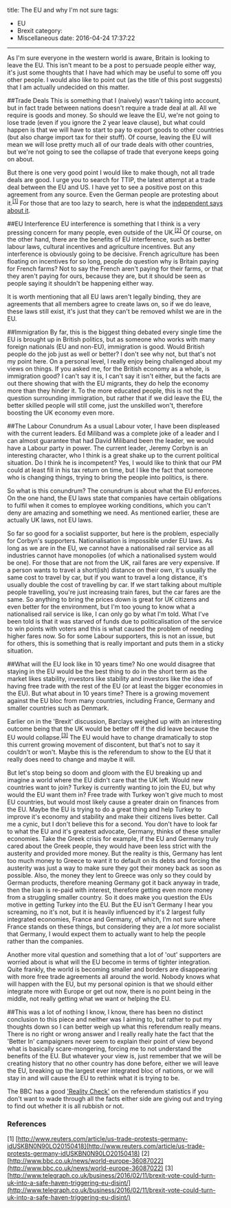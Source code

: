 title: The EU and why I'm not sure
tags:
  - EU
  - Brexit
category:
  - Miscellaneous
date: 2016-04-24 17:37:22
---

As I'm sure everyone in the western world is aware, Britain is looking to leave the EU. This isn't meant to be a post
to persuade people either way, it's just some thoughts that I have had which may be useful to some off you other people.
I would also like to point out (as the title of this post suggests) that I am actually undecided on this matter.

##Trade Deals
This is something that I (naively) wasn't taking into account, but in fact trade between nations doesn't require a trade
deal at all. All we require is goods and money. So should we leave the EU, we're not going to lose trade (even if you
ignore the 2 year leave clause), but what could happen is that we will have to start to pay to export goods to other
countries (but also charge import tax for their stuff). Of course, leaving the EU will mean we will lose pretty much all
of our trade deals with other countries, but we're not going to see the collapse of trade that everyone keeps going on
about.

But there is one very good point I would like to make though, not all trade deals are good. I urge you to search for
TTIP, the latest attempt at a trade deal between the EU and US. I have yet to see a positive post on this agreement from
any source. Even the German people are protesting about it.<sup>[\[1\]](http://www.reuters.com/article/us-trade-protests-germany-idUSKBN0N90LO20150418)</sup>
For those that are too lazy to search, here is what the [independent says about it](http://www.independent.co.uk/voices/comment/what-is-ttip-and-six-reasons-why-the-answer-should-scare-you-9779688.html).

##EU Interference
EU interference is something that I think is a very pressing concern for many people, even outside of the UK.<sup>[\[2\]](http://www.bbc.co.uk/news/world-europe-36087022)</sup>
Of course, on the other hand, there are the benefits of EU interference, such as better labour laws, cultural incentives
and agriculture incentives. But any interference is obviously going to be decisive. French agriculture has been floating
on incentives for so long, people do question why is Britain paying for French farms? Not to say the French aren't paying
for their farms, or that they aren't paying for ours, because they are, but it should be seen as people saying it shouldn't
be happening either way.

It is worth mentioning that all EU laws aren't legally binding, they are agreements that all members agree to create laws
on, so if we do leave, these laws still exist, it's just that they can't be removed whilst we are in the EU.

##Immigration
By far, this is the biggest thing debated every single time the EU is brought up in British politics, but as someone who
works with many foreign nationals (EU and non-EU), immigration is good. Would British people do the job just as well or
better? I don't see why not, but that's not my point here. On a personal level, I really enjoy being challenged about my
views on things. If you asked me, for the British economy as a whole, is immigration good? I can't say it is, I can't say
it isn't either, but the facts are out there showing that with the EU migrants, they do help the economy more than they
hinder it. To the more educated people, this is not the question surrounding immigration, but rather that if we did leave
the EU, the better skilled people will still come, just the unskilled won't, therefore boosting the UK economy even more.

##The Labour Conundrum
As a usual Labour voter, I have been displeased with the current leaders. Ed Miliband was a complete joke of a leader and
I can almost guarantee that had David Miliband been the leader, we would have a Labour party in power. The current leader,
Jeremy Corbyn is an interesting character, who I think is a great shake up to the current political situation. Do I think
he is incompetent? Yes, I would like to think that our PM could at least fill in his tax return on time, but I like the
fact that someone who is changing things, trying to bring the people into politics, is there.

So what is this conundrum? The conundrum is about what the EU enforces. On the one hand, the EU laws state that companies
have certain obligations to fulfil when it comes to employee working conditions, which you can't deny are amazing and
something we need. As mentioned earlier, these are actually UK laws, not EU laws.

So far so good for a socialist supporter, but here is the problem, especially for Corbyn's supporters. Nationalisation
is impossible under EU laws. As long as we are in the EU, we cannot have a nationalised rail service as all industries
cannot have monopolies (of which a nationalised system would be one). For those that are not from the UK, rail fares are
very expensive. If a person wants to travel a short(ish) distance on their own, it's usually the same cost to travel by
car, but if you want to travel a long distance, it's usually double the cost of travelling by car. If we start talking
about multiple people travelling, you're just increasing train fares, but the car fares are the same. So anything to bring
the prices down is great for UK citizens and even better for the environment, but I'm too young to know what a nationalised
rail service is like, I can only go by what I'm told. What I've been told is that it was starved of funds due to politicalisation
of the service to win points with voters and this is what caused the problem of needing higher fares now. So for some Labour
supporters, this is not an issue, but for others, this is something that is really important and puts them in a sticky
situation.

##What will the EU look like in 10 years time?
No one would disagree that staying in the EU would be the best thing to do in the short term as the market likes stability,
investors like stability and investors like the idea of having free trade with the rest of the EU (or at least the bigger
economies in the EU). But what about in 10 years time? There is a growing movement against the EU bloc from many countries,
including France, Germany and smaller countries such as Denmark.

Earlier on in the 'Brexit' discussion, Barclays weighed up with an interesting outcome being that the UK would be better
off if the did leave because the EU would collapse.<sup>[\[3\]](http://www.telegraph.co.uk/business/2016/02/11/brexit-vote-could-turn-uk-into-a-safe-haven-triggering-eu-disint/)</sup>
The EU would have to change dramatically to stop this current growing movement of discontent, but that's not to say it
couldn't or won't. Maybe this is the referendum to show to the EU that it really does need to change and maybe it will.

But let's stop being so doom and gloom with the EU breaking up and imagine a world where the EU didn't care that the UK
left. Would new countries want to join? Turkey is currently wanting to join the EU, but why would the EU want them in?
Free trade with Turkey won't give much to most EU countries, but would most likely cause a greater drain on finances from
the EU. Maybe the EU is trying to do a great thing and help Turkey to improve it's economy and stability and make their
citizens lives better. Call me a cynic, but I don't believe this for a second. You don't have to look far to what the EU
and it's greatest advocate, Germany, thinks of these smaller economies. Take the Greek crisis for example, if the EU and
Germany truly cared about the Greek people, they would have been less strict with the austerity and provided more money.
But the reality is this, Germany has lent too much money to Greece to want it to default on its debts and forcing the
austerity was just a way to make sure they got their money back as soon as possible. Also, the money they lent to Greece
was only so they could by German products, therefore meaning Germany got it back anyway in trade, then the loan is re-paid
with interest, therefore getting even more money from a struggling smaller country. So it does make you question the EUs
motive in getting Turkey into the EU. But the EU isn't Germany I hear you screaming, no it's not, but it is heavily influenced
by it's 2 largest fully integrated economies, France and Germany, of which, I'm not sure where France stands on these things,
but considering they are a _lot_ more socialist that Germany, I would expect them to actually want to help the people rather
than the companies.

Another more vital question and something that a lot of 'out' supporters are worried about is what will the EU
become in terms of tighter integration. Quite frankly, the world is becoming smaller and borders are disappearing with
more free trade agreements all around the world. Nobody knows what will happen with the EU, but my personal opinion is
that we should either integrate more with Europe or get out now, there is no point being in the middle, not really getting
what we want or helping the EU.

##This was a lot of nothing
I know, I know, there has been no distinct conclusion to this piece and neither was I aiming to, but rather to put my thoughts
down so I can better weigh up what this referendum really means. There is no right or wrong answer and I really really
hate the fact that the 'Better In' campaigners never seem to explain their point of view beyond what is basically scare-mongering,
forcing me to not understand the benefits of the EU. But whatever your view is, just remember that we will be creating
history that no other country has done before, either we will leave the EU, breaking up the largest ever integrated bloc
of nations, or we will stay in and will cause the EU to rethink what it is trying to be.

The BBC has a good ['Reality Check'](http://www.bbc.co.uk/news/live/uk-politics-eu-referendum-35603388) on the referendum
statistics if you don't want to wade through all the facts either side are giving out and trying to find out whether it
is all rubbish or not.

### References
\[1\] [http://www.reuters.com/article/us-trade-protests-germany-idUSKBN0N90LO20150418](http://www.reuters.com/article/us-trade-protests-germany-idUSKBN0N90LO20150418)
\[2\] [http://www.bbc.co.uk/news/world-europe-36087022](http://www.bbc.co.uk/news/world-europe-36087022)
\[3\] [http://www.telegraph.co.uk/business/2016/02/11/brexit-vote-could-turn-uk-into-a-safe-haven-triggering-eu-disint/](http://www.telegraph.co.uk/business/2016/02/11/brexit-vote-could-turn-uk-into-a-safe-haven-triggering-eu-disint/)